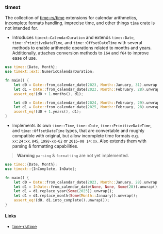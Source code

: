 ### timext

The collection of [time-rs/time](https://github.com/time-rs/time/) extensions
for calendar arithmetics, incomplete formats handling, imprecise time, and other
things `time` crate is not intended for.

- Introduces `timext:CalendarDuration` and extends `time::Date`,
  `time::PrimitiveDateTime`, and `time::OffsetDateTime` with several methods to
  enable arithmetic operations related to months and years. Additionally,
  attaches conversion methods to `i64` and `f64` to improve ease of use.

```rust
use time::{Date, Month};
use timext::ext::NumericCalendarDuration;

fn main() {
    let d0 = Date::from_calendar_date(2023, Month::January, 31).unwrap();
    let d1 = Date::from_calendar_date(2023, Month::February, 28).unwrap();
    assert_eq!(d0 + 1.months(), d1);

    let d0 = Date::from_calendar_date(2024, Month::February, 29).unwrap();
    let d1 = Date::from_calendar_date(2025, Month::February, 28).unwrap();
    assert_eq!(d0 + 1.years(), d1);
}
```

- Implements its own `time::Time`, `time::Date`, `time::PrimitiveDateTime`, and
  `time::OffsetDateTime` types, that are convertable and roughly compatible with
  original, but allow incomplete time formats e.g. `xx:24:xx.845`, `1998-xx-02`
  or `2016-08 14:xx`. Also extends them with parsing & formatting capabilities.

> **Warning**
> `parsing` & `formatting` are not yet implemented.

```rust
use time::{Date, Month};
use timext::{InComplete, InDate};

fn main() {
    let d0 = Date::from_calendar_date(2023, Month::January, 28).unwrap();
    let d1 = InDate::from_calendar_date(None, None, Some(28)).unwrap();
    let d1 = d1.replace_year(Some(2023)).unwrap();
    let d1 = d1.replace_month(Some(Month::January)).unwrap();
    assert_eq!(d0, d1.into_complete().unwrap());
}
```

#### Links

- [time-rs/time](https://github.com/time-rs/time/)

